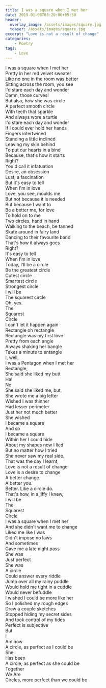 ```yaml
---
title: I was a square when I met her
date: 2019-01-08T03:20:00+05:30
header:
  overlay_image: /assets/images/square.jpg
  teaser: /assets/images/square.jpg
excerpt: "Love is not a result of change"
categories:
    - Poetry
tags:
    - Love
---
```


I was a square when I met her  
Pretty in her red velvet sweater  
Like no one in the room was better  
Sitting across the room, you see  
I'd stare each day and wonder  
Damn, those curves!  
But also, how she was circle  
A perfect smooth circle  
With teeth that sparkle  
And always wore a turtle  
I'd stare each day and wonder  
If I could ever hold her hands  
Fingers intertwined  
Standing a little inclined  
Leaving my skin behind  
To put our hearts in a bind  
Because, that's how it starts  
Right?  
You'd call it infatuation  
Desire, an obsession  
Lust, a fascination  
But it's easy to tell  
When I'm in love  
Love, you see, moulds me  
But not because it is needed  
But because I want to  
Be a better me, for love  
To hold on to me  
Two circles, hand in hand  
Walking to the beach, be tanned  
Skate around in fairy land  
Dancing to their favourite band  
That's how it always goes  
Right?  
It's easy to tell  
When I'm in love  
Today, I'll be a circle  
Be the greatest circle  
Cutest circle  
Smartest circle  
Strongest circle  
I will be  
The squarest circle  
Oh, yes.  
The  
Squarest  
Circle  
I can't let it happen again  
Rectangle oh rectangle  
Rectangle was my first love  
Pretty from each angle  
Always shaking her bangle  
Takes a minute to entangle  
I, well,  
I was a Pentagon when I met her  
Rectangle,  
She said she liked my butt  
Ha!  
No  
She said she liked me, but,  
She wrote me a big letter  
Wished I was thinner  
Had lesser perimeter  
Just her not much better  
She wished  
I became a square  
And so  
I became a square  
Within her I could hide  
About my shapes now I lied  
But no matter how I tried  
She never saw my real side.  
That was the day I learnt,  
Love is not a result of change  
Love is a desire to change  
A better change.  
A better you.  
Better. Like a circle do.  
That's how, in a jiffy I knew,  
I will be  
The  
Squarest  
Circle  
I was a square when I met her  
And she didn't want me to change  
Liked me like I was  
Didn't impose no laws  
And sometimes  
Gave me a late night pass  
She was  
Just perfect  
She was  
A circle  
Could answer every riddle  
Jump over all my rainy puddle  
Would hold me tight in a cuddle  
Would never befuddle  
I wished I could be more like her  
So I polished my rough edges  
Drew a couple sketches  
Stopped hiding my secret sides  
And took control of my tides  
Perfect is subjective  
But  
I  
Am now  
A circle, as perfect as I could be  
She  
Has been  
A circle, as perfect as she could be  
Together  
We Are   
Circles, more perfect than we could be  
